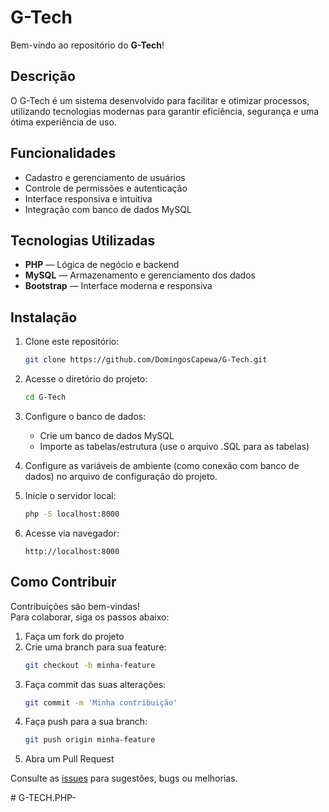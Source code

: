 # G-Tech

Bem-vindo ao repositório do **G-Tech**!

## Descrição

O G-Tech é um sistema desenvolvido para facilitar e otimizar processos, utilizando tecnologias modernas para garantir eficiência, segurança e uma ótima experiência de uso.

## Funcionalidades

- Cadastro e gerenciamento de usuários
- Controle de permissões e autenticação
- Interface responsiva e intuitiva
- Integração com banco de dados MySQL

## Tecnologias Utilizadas

- **PHP** — Lógica de negócio e backend
- **MySQL** — Armazenamento e gerenciamento dos dados
- **Bootstrap** — Interface moderna e responsiva

## Instalação

1. Clone este repositório:
    ```bash
    git clone https://github.com/DomingosCapewa/G-Tech.git
    ```
2. Acesse o diretório do projeto:
    ```bash
    cd G-Tech
    ```
3. Configure o banco de dados:
    - Crie um banco de dados MySQL
    - Importe as tabelas/estrutura (use o arquivo .SQL para as tabelas)

4. Configure as variáveis de ambiente (como conexão com banco de dados) no arquivo de configuração do projeto.

6. Inicie o servidor local:
    ```bash
    php -S localhost:8000
    ```
7. Acesse via navegador:
    ```
    http://localhost:8000
    ```

## Como Contribuir

Contribuições são bem-vindas!  
Para colaborar, siga os passos abaixo:

1. Faça um fork do projeto
2. Crie uma branch para sua feature:
    ```bash
    git checkout -b minha-feature
    ```
3. Faça commit das suas alterações:
    ```bash
    git commit -m 'Minha contribuição'
    ```
4. Faça push para a sua branch:
    ```bash
    git push origin minha-feature
    ```
5. Abra um Pull Request

Consulte as [issues](https://github.com/DomingosCapewa/G-Tech/issues) para sugestões, bugs ou melhorias.


#   G - T E C H . P H P -  
 